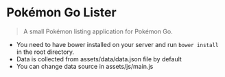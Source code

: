 # Pokémon Go Lister

> A small Pokémon listing application for Pokémon Go.

* You need to have bower installed on your server and run
    `bower install`
    in the root directory.
* Data is collected from assets/data/data.json file by default
* You can change data source in assets/js/main.js